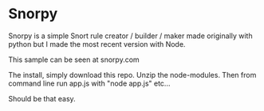 # Snorpy
Snorpy is a simple Snort rule creator / builder / maker made originally with python but I made the most recent version with Node. 

This sample can be seen at snorpy.com

The install, simply download this repo. Unzip the node-modules. Then from command line run app.js with "node app.js" etc...

Should be that easy.

